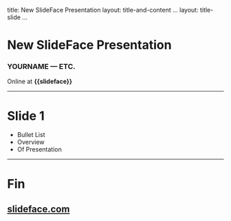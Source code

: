 ﻿title: New SlideFace Presentation
layout: title-and-content
...
layout: title-slide
...
# New SlideFace Presentation
### YOURNAME  &mdash;  ETC.

Online at **{{slideface}}**

---

# Slide 1

- Bullet List
- Overview
- Of Presentation

-----

# Fin
## [slideface.com](https://slideface.com)